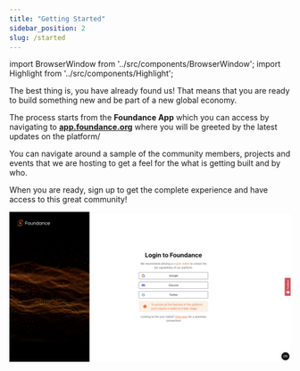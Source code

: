 ```yaml
---
title: "Getting Started"
sidebar_position: 2
slug: /started
---
```


import BrowserWindow from '../src/components/BrowserWindow';
import Highlight from '../src/components/Highlight';

The best thing is, you have already found us! That means that you are ready to build something new and be part of a new global economy.

The process starts from the **Foundance App** which you can access by navigating to **[app.foundance.org](https://app.foundance.org)** where you will be greeted by the latest updates on the platform/

You can navigate around a sample of the community members, projects and events that we are hosting to get a feel for the what is getting built and by who. 

When you are ready,  sign up to get the complete experience and have access to this great community!

<BrowserWindow url="https://app.foundance.org/authentication">

![Authentication](/img/0-logging-in.png "Authentication")
</BrowserWindow>
